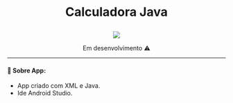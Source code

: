 # <p align="center">  Calculadora Java</p>

<p align="center">
<img src="https://user-images.githubusercontent.com/79487813/147158201-e15153e9-10e5-47a2-9a32-6c0533ddd5d7.png"/>
</P>

<p align="center"> Em desenvolvimento ⚠️  </p>

------

#### 📝 Sobre App:

- App criado com XML e Java. <br>
- Ide Android Studio. <br>
